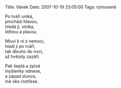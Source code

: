 Title: Vánek
Date: 2007-10-19 23:05:00
Tags: rýmovaně

Po tváři uniká,  
prochází hlavou,  
hledá ji, viníka,  
štíhlou a plavou.

Mluví k ní z nemoci,  
hladí ji po tváři,  
tak dlouho do noci,  
až hvězdy zazáří.

Pak šeptá a zpívá  
myšlenky odnese,  
a západ slunce,  
mé oko roztřese.